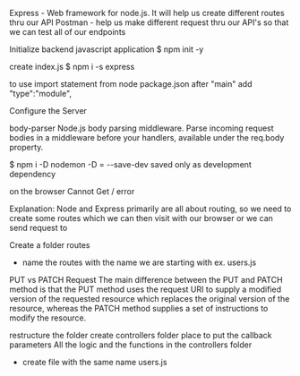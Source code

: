 Express - Web framework for node.js. It will help us create different routes thru our API
Postman - help us make different request thru our API's so that we can test all of our endpoints

Initialize backend javascript application
\$ npm init -y

create index.js
\$ npm i -s express

to use import statement
from node package.json after "main" add "type":"module",

Configure the Server

body-parser
Node.js body parsing middleware.
Parse incoming request bodies in a middleware before your handlers, available under the req.body property.

\$ npm i -D nodemon -D = --save-dev
saved only as development dependency

on the browser Cannot Get / error

Explanation: Node and Express primarily are all about routing, so we need to create some routes which we can then visit with our browser or we can send request to

Create a folder routes

- name the routes with the name we are starting with
  ex. users.js

PUT vs PATCH Request
The main difference between the PUT and PATCH method is that the PUT method uses the request URI to supply a modified version of the requested resource which replaces the original version of the resource, whereas the PATCH method supplies a set of instructions to modify the resource.

restructure the folder
create controllers folder
place to put the callback parameters
All the logic and the functions in the controllers folder

- create file with the same name users.js

